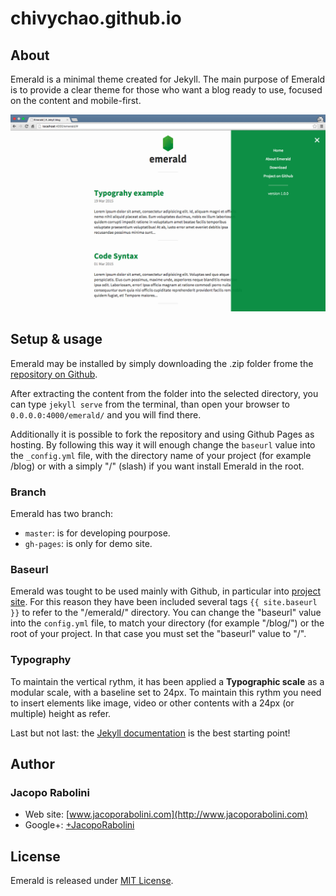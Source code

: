 # chivychao.github.io
## About
Emerald is a minimal theme created for Jekyll. The main purpose of Emerald is to provide a clear theme for those who want a blog ready to use, focused on the content and mobile-first.

![Emerald](/img/Emerald01.png "Emerald")

## Setup & usage
Emerald may be installed by simply downloading the .zip folder frome the [repository on Github](https://github.com/KingFelix/emerald/archive/master.zip).

After extracting the content from the folder into the selected directory, you can type ``jekyll serve`` from the terminal, than open your browser to ``0.0.0.0:4000/emerald/`` and you will find there.

Additionally it is possible to fork the repository and using Github Pages as hosting. By following this way it will enough change the ``baseurl`` value into the ``_config.yml`` file, with the directory name of your project (for example /blog) or with a simply "/" (slash) if you want install Emerald in the root.

### Branch
Emerald has two branch: 
- ``master``: is for developing pourpose.
- ``gh-pages``: is only for demo site.  

### Baseurl
Emerald was tought to be used mainly with Github, in particular into [project site](https://pages.github.com/). For this reason they have been included several tags ``{{ site.baseurl }}`` to refer to the "/emerald/" directory.
You can change the "baseurl" value into the ``config.yml`` file, to match your directory (for example "/blog/") or the root of your project. In that case you must set the "baseurl" value to "/".

### Typography
To maintain the vertical rythm, it has been applied a **Typographic scale** as a modular scale, with a baseline set to 24px. To maintain this rythm you need to insert elements like image, video or other contents with a 24px (or multiple) height as refer.

Last but not last: the [Jekyll documentation](http://jekyllrb.com) is the best starting point! 

## Author

### Jacopo Rabolini

- Web site: [www.jacoporabolini.com](http://www.jacoporabolini.com)
- Google+: [+JacopoRabolini](https://plus.google.com/u/0/+JacopoRabolini/posts)

## License
Emerald is released under [MIT License](license.md).
